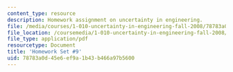 ```yaml
---
content_type: resource
description: Homework assignment on uncertainty in engineering.
file: /media/courses/1-010-uncertainty-in-engineering-fall-2008/78783a0d45e6ef9a1b43b466a97b5600_homework_09.pdf
file_location: /coursemedia/1-010-uncertainty-in-engineering-fall-2008/78783a0d45e6ef9a1b43b466a97b5600_homework_09.pdf
file_type: application/pdf
resourcetype: Document
title: 'Homework Set #9'
uid: 78783a0d-45e6-ef9a-1b43-b466a97b5600
---
```

